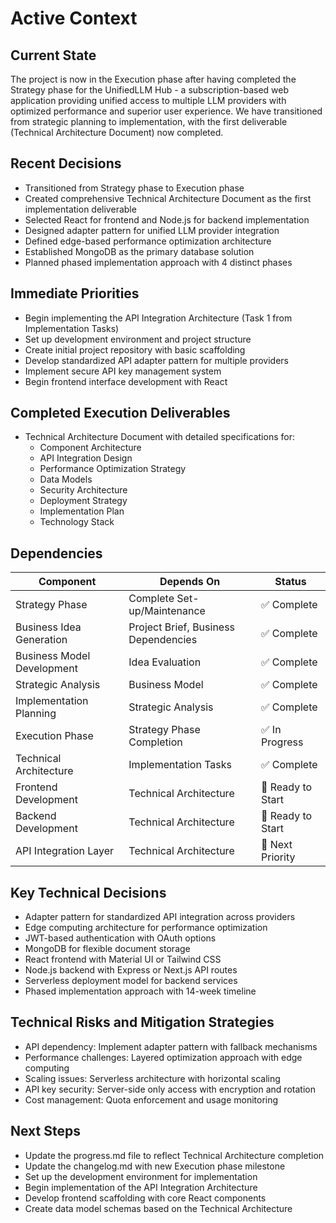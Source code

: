 # Active Context

## Current State
The project is now in the Execution phase after having completed the Strategy phase for the UnifiedLLM Hub - a subscription-based web application providing unified access to multiple LLM providers with optimized performance and superior user experience. We have transitioned from strategic planning to implementation, with the first deliverable (Technical Architecture Document) now completed.

## Recent Decisions
- Transitioned from Strategy phase to Execution phase
- Created comprehensive Technical Architecture Document as the first implementation deliverable
- Selected React for frontend and Node.js for backend implementation
- Designed adapter pattern for unified LLM provider integration
- Defined edge-based performance optimization architecture
- Established MongoDB as the primary database solution
- Planned phased implementation approach with 4 distinct phases

## Immediate Priorities
- Begin implementing the API Integration Architecture (Task 1 from Implementation Tasks)
- Set up development environment and project structure
- Create initial project repository with basic scaffolding
- Develop standardized API adapter pattern for multiple providers
- Implement secure API key management system
- Begin frontend interface development with React

## Completed Execution Deliverables
- Technical Architecture Document with detailed specifications for:
  - Component Architecture
  - API Integration Design
  - Performance Optimization Strategy
  - Data Models
  - Security Architecture
  - Deployment Strategy
  - Implementation Plan
  - Technology Stack

## Dependencies

| Component | Depends On | Status |
|-----------|------------|--------|
| Strategy Phase | Complete Set-up/Maintenance | ✅ Complete |
| Business Idea Generation | Project Brief, Business Dependencies | ✅ Complete |
| Business Model Development | Idea Evaluation | ✅ Complete |
| Strategic Analysis | Business Model | ✅ Complete |
| Implementation Planning | Strategic Analysis | ✅ Complete |
| Execution Phase | Strategy Phase Completion | ✅ In Progress |
| Technical Architecture | Implementation Tasks | ✅ Complete |
| Frontend Development | Technical Architecture | 🔄 Ready to Start |
| Backend Development | Technical Architecture | 🔄 Ready to Start |
| API Integration Layer | Technical Architecture | 🔄 Next Priority |

## Key Technical Decisions
- Adapter pattern for standardized API integration across providers
- Edge computing architecture for performance optimization
- JWT-based authentication with OAuth options
- MongoDB for flexible document storage
- React frontend with Material UI or Tailwind CSS
- Node.js backend with Express or Next.js API routes
- Serverless deployment model for backend services
- Phased implementation approach with 14-week timeline

## Technical Risks and Mitigation Strategies
- API dependency: Implement adapter pattern with fallback mechanisms
- Performance challenges: Layered optimization approach with edge computing
- Scaling issues: Serverless architecture with horizontal scaling
- API key security: Server-side only access with encryption and rotation
- Cost management: Quota enforcement and usage monitoring

## Next Steps
- Update the progress.md file to reflect Technical Architecture completion
- Update the changelog.md with new Execution phase milestone
- Set up the development environment for implementation
- Begin implementation of the API Integration Architecture
- Develop frontend scaffolding with core React components
- Create data model schemas based on the Technical Architecture
